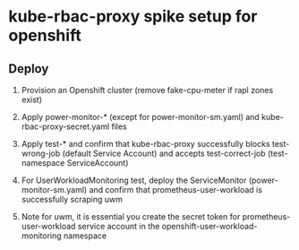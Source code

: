 # kube-rbac-proxy spike setup for openshift

## Deploy

1. Provision an Openshift cluster (remove fake-cpu-meter if rapl zones exist)

2. Apply power-monitor-* (except for power-monitor-sm.yaml) and kube-rbac-proxy-secret.yaml files

3. Apply test-* and confirm that kube-rbac-proxy successfully blocks test-wrong-job (default Service Account) and accepts test-correct-job (test-namespace ServiceAccount)

4. For UserWorkloadMonitoring test, deploy the ServiceMonitor (power-monitor-sm.yaml) and confirm that prometheus-user-workload is successfully scraping uwm

5. Note for uwm, it is essential you create the secret token for prometheus-user-workload service account in the openshift-user-workload-monitoring namespace
